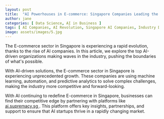 ```yaml
---
layout: post
title:  "AI Powerhouses in E-commerce: Singapore Companies Leading the Charge"
author: jane
categories: [ Data Science, AI in Business ]
tags: [ AI Companies, AI Revolution, Singapore AI Companies, Industry Disruption, AI Transformation ]
image: assets/images/5.jpg
---
```


The E-commerce sector in Singapore is experiencing a rapid evolution, thanks to the rise of AI companies. In this article, we explore the top AI-driven organizations making waves in the industry, pushing the boundaries of what's possible.

With AI-driven solutions, the E-commerce sector in Singapore is experiencing unprecedented growth. These companies are using machine learning, automation, and predictive analytics to solve complex challenges, making the industry more competitive and forward-looking.

With AI continuing to redefine E-commerce in Singapore, businesses can find their competitive edge by partnering with platforms like <a href="https://ai.supremacy.sg" target="_blank"> ai.supremacy.sg </a>. This platform offers key insights, partnerships, and support to ensure that AI startups thrive in a rapidly changing market.
